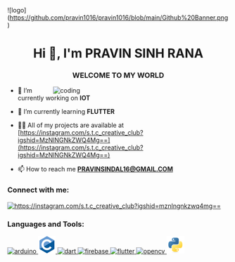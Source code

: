 
![logo] (https://github.com/pravin1016/pravin1016/blob/main/Github%20Banner.png)

<h1 align="center">Hi 👋, I'm PRAVIN SINH RANA</h1>
<h3 align="center">WELCOME TO MY WORLD</h3>

<img align="right" alt="coding" width="400" src="https://www.bing.com/th/id/OGC.f3b7d71cb676749b7c61050a41827c95?pid=1.7&rurl=https%3a%2f%2fwww.livewireindia.com%2fblog%2fwp-content%2fuploads%2f2019%2f06%2fElegantMaleCero-size_restricted.gif&ehk=27%2fnKyLtb0vMxowpjz8XBfRQm4dTKk0B6Uq0yL1c70c%3d">

- 🔭 I’m currently working on **IOT**

- 🌱 I’m currently learning **FLUTTER**

- 👨‍💻 All of my projects are available at [https://instagram.com/s.t.c_creative_club?igshid=MzNlNGNkZWQ4Mg==](https://instagram.com/s.t.c_creative_club?igshid=MzNlNGNkZWQ4Mg==)

- 📫 How to reach me **PRAVINSINDAL16@GMAIL.COM**

<h3 align="left">Connect with me:</h3>
<p align="left">
<a href="https://instagram.com/https://instagram.com/s.t.c_creative_club?igshid=mznlngnkzwq4mg==" target="blank"><img align="center" src="https://raw.githubusercontent.com/rahuldkjain/github-profile-readme-generator/master/src/images/icons/Social/instagram.svg" alt="https://instagram.com/s.t.c_creative_club?igshid=mznlngnkzwq4mg==" height="30" width="40" /></a>
</p>

<h3 align="left">Languages and Tools:</h3>
<p align="left"> <a href="https://www.arduino.cc/" target="_blank" rel="noreferrer"> <img src="https://cdn.worldvectorlogo.com/logos/arduino-1.svg" alt="arduino" width="40" height="40"/> </a> <a href="https://www.cprogramming.com/" target="_blank" rel="noreferrer"> <img src="https://raw.githubusercontent.com/devicons/devicon/master/icons/c/c-original.svg" alt="c" width="40" height="40"/> </a> <a href="https://dart.dev" target="_blank" rel="noreferrer"> <img src="https://www.vectorlogo.zone/logos/dartlang/dartlang-icon.svg" alt="dart" width="40" height="40"/> </a> <a href="https://firebase.google.com/" target="_blank" rel="noreferrer"> <img src="https://www.vectorlogo.zone/logos/firebase/firebase-icon.svg" alt="firebase" width="40" height="40"/> </a> <a href="https://flutter.dev" target="_blank" rel="noreferrer"> <img src="https://www.vectorlogo.zone/logos/flutterio/flutterio-icon.svg" alt="flutter" width="40" height="40"/> </a> <a href="https://opencv.org/" target="_blank" rel="noreferrer"> <img src="https://www.vectorlogo.zone/logos/opencv/opencv-icon.svg" alt="opencv" width="40" height="40"/> </a> <a href="https://www.python.org" target="_blank" rel="noreferrer"> <img src="https://raw.githubusercontent.com/devicons/devicon/master/icons/python/python-original.svg" alt="python" width="40" height="40"/> </a> </p>
